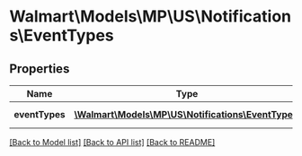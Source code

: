 # Walmart\Models\MP\US\Notifications\EventTypes

## Properties

Name | Type | Description | Notes
------------ | ------------- | ------------- | -------------
**eventTypes** | [**\Walmart\Models\MP\US\Notifications\EventType[]**](EventType.md) | List of event types | [optional]


[[Back to Model list]](./) [[Back to API list]](../../../../../README.md#supported-apis) [[Back to README]](../../../../../README.md)

